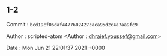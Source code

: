 ## 1-2 

 Commit : `bcd19cf06daf4477602427caca95d2c4a7aa9fc9`

 Author : scripted-atom <Author : dhraief.youssef@gmail.com> 

 Date 	: Mon Jun 21 22:01:37 2021 +0000 


